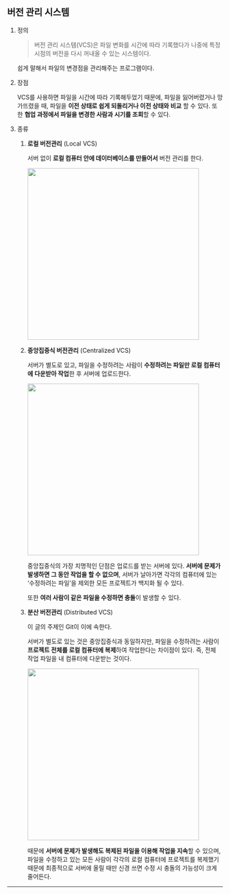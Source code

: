 ## 버전 관리 시스템

1. 정의

   > 버전 관리 시스템(VCS)은 파일 변화를 시간에 따라 기록했다가 나중에 특정 시점의 버전을 다시 꺼내올 수 있는 시스템이다.

   쉽게 말해서 파일의 변경점을 관리해주는 프로그램이다.

2. 장점

   VCS를 사용하면 파일을 시간에 따라 기록해두었기 때문에, 파일을 잃어버렸거나 망가뜨렸을 때, 파일을 **이전 상태로 쉽게 되돌리거나 이전 상태와 비교** 할 수 있다. 또한 **협업 과정에서 파일을 변경한 사람과 시기를 조회**할 수 있다.

3. 종류

   1. **로컬 버전관리** (Local VCS)

      서버 없이 **로컬 컴퓨터 안에 데이터베이스를 만들어서** 버전 관리를 한다.

      <img src="https://github.com/976520/TIL/assets/123460320/1db8332d-d5b2-4e7b-b0b3-ba6614c1bf49" width="400"/>

   2. **중앙집중식 버전관리** (Centralized VCS)

      서버가 별도로 있고, 파일을 수정하려는 사람이 **수정하려는 파일만 로컬 컴퓨터에 다운받아 작업**한 후 서버에 업로드한다.

      <img src="https://github.com/976520/TIL/assets/123460320/c58506c8-a079-4cc7-b5ae-5d610bfce037" width="400"/>

      중앙집중식의 가장 치명적인 단점은 업로드를 받는 서버에 있다. **서버에 문제가 발생하면 그 동안 작업을 할 수 없으며**, 서버가 날아가면 각각의 컴퓨터에 있는 ‘수정하려는 파일’을 제외한 모든 프로젝트가 백지화 될 수 있다.

      또한 **여러 사람이 같은 파일을 수정하면 충돌**이 발생할 수 있다.

   3. **분산 버전관리** (Distributed VCS)

      이 글의 주제인 Git이 이에 속한다.

      서버가 별도로 있는 것은 중앙집중식과 동일하지만, 파일을 수정하려는 사람이 **프로젝트 전체를 로컬 컴퓨터에 복제**하여 작업한다는 차이점이 있다. 즉, 전체 작업 파일을 내 컴퓨터에 다운받는 것이다.

      <img src="https://github.com/976520/TIL/assets/123460320/76c21511-b75d-4501-9645-88c2477964dd" width="400"/>

      때문에 **서버에 문제가 발생해도 복제된 파일을 이용해 작업을 지속**할 수 있으며, 파일을 수정하고 있는 모든 사람이 각각의 로컬 컴퓨터에 프로젝트를 복제했기 때문에 최종적으로 서버에 올릴 때만 신경 쓰면 수정 시 충돌의 가능성이 크게 줄어든다.

---
